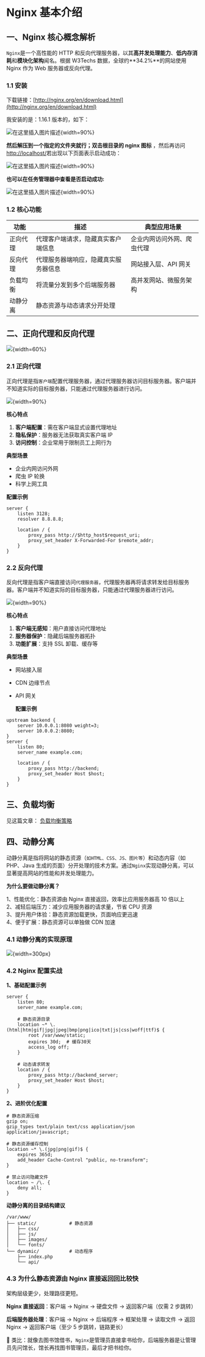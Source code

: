 # Nginx 基本介绍

## 一、Nginx 核心概念解析

`Nginx`是一个高性能的 HTTP 和反向代理服务器，以其**高并发处理能力**、**低内存消耗**和**模块化架构**闻名。根据 W3Techs 数据，全球约**34.2%**的网站使用 Nginx 作为 Web 服务器或反向代理。

### 1.1 安装

下载链接：[http://nginx.org/en/download.html](http://nginx.org/en/download.html)

我安装的是：1.16.1 版本的，如下：

![在这里插入图片描述](../images/nginx.png){width=90%}

**然后解压到一个指定的文件夹就行；双击根目录的 nginx 图标** ，然后再访问 [http://localhost/](http://localhost/)若出现以下页面表示启动成功：

![在这里插入图片描述](../images/nginx-1.png){width=90%}

**也可以在任务管理器中查看是否启动成功:**

![在这里插入图片描述](../images/nginx-2.png){width=90%}

### 1.2 核心功能

| 功能     | 描述                                 | 典型应用场景               |
| -------- | ------------------------------------ | -------------------------- |
| 正向代理 | 代理客户端请求，隐藏真实客户端信息   | 企业内网访问外网、爬虫代理 |
| 反向代理 | 代理服务器端响应，隐藏真实服务器信息 | 网站接入层、API 网关       |
| 负载均衡 | 将流量分发到多个后端服务器           | 高并发网站、微服务架构     |
| 动静分离 | 静态资源与动态请求分开处理           |

## 二、正向代理和反向代理

![](../images/Nginx2-2.png){width=60%}

### 2.1 正向代理

正向代理是指`客户端`配置代理服务器，通过代理服务器访问目标服务器。客户端并不知道实际的目标服务器，只能通过代理服务器进行访问。

![](../images/Nginx2-1.png){width=90%}

**核心特点**

1. **客户端配置**：需在客户端显式设置代理地址
2. **隐私保护**：服务器无法获取真实客户端 IP
3. **访问控制**：企业常用于限制员工上网行为

**典型场景**

- 企业内网访问外网
- 爬虫 IP 轮换
- 科学上网工具

**配置示例**

```nginx
server {
    listen 3128;
    resolver 8.8.8.8;

    location / {
        proxy_pass http://$http_host$request_uri;
        proxy_set_header X-Forwarded-For $remote_addr;
    }
}
```

### 2.2 反向代理

反向代理是指客户端直接访问`代理服务器`，代理服务器再将请求转发给目标服务器。客户端并不知道实际的目标服务器，只能通过代理服务器进行访问。

![](../images/Nginx2-3.png){width=90%}

**核心特点**

1. **客户端无感知**：用户直接访问代理地址
2. **服务器保护**：隐藏后端服务器拓扑
3. **功能扩展**：支持 SSL 卸载、缓存等

**典型场景**

- 网站接入层
- CDN 边缘节点
- API 网关

  **配置示例**

```nginx
upstream backend {
    server 10.0.0.1:8080 weight=3;
    server 10.0.0.2:8080;
}
server {
    listen 80;
    server_name example.com;

    location / {
        proxy_pass http://backend;
        proxy_set_header Host $host;
    }
}
```

## 三、负载均衡

见这篇文章： [负载均衡策略](/column/Network/Nginx/负载均衡策略.html)

## 四、动静分离

动静分离是指将网站的静态资源（`如HTML、CSS、JS、图片等`）和动态内容（如 PHP、Java 生成的页面）分开处理的技术方案。通过`Nginx`实现动静分离，可以显著提高网站的性能和并发处理能力。

**为什么要做动静分离？**

1、性能优化：静态资源由 Nginx 直接返回，效率比应用服务器高 10 倍以上  
2、减轻后端压力：减少应用服务器的请求量，节省 CPU 资源  
3、提升用户体验：静态资源加载更快，页面响应更迅速  
4、便于扩展：静态资源可以单独做 CDN 加速

### 4.1 动静分离的实现原理

![](../images/Nginx2-4.png){width=300px}

### 4.2 Nginx 配置实战

**1、基础配置示例**

```nginx
server {
    listen 80;
    server_name example.com;

    # 静态资源目录
    location ~* \.(html|htm|gif|jpg|jpeg|bmp|png|ico|txt|js|css|woff|ttf)$ {
        root /var/www/static;
        expires 30d;  # 缓存30天
        access_log off;
    }

    # 动态请求转发
    location / {
        proxy_pass http://backend_server;
        proxy_set_header Host $host;
    }
}
```

**2、进阶优化配置**

```nginx
# 静态资源压缩
gzip on;
gzip_types text/plain text/css application/json application/javascript;

# 静态资源缓存控制
location ~* \.(jpg|png|gif)$ {
    expires 365d;
    add_header Cache-Control "public, no-transform";
}

# 禁止访问隐藏文件
location ~ /\. {
    deny all;
}
```

**动静分离的目录结构建议**

```
/var/www/
├── static/            # 静态资源
│   ├── css/
│   ├── js/
│   ├── images/
│   └── fonts/
└── dynamic/           # 动态程序
    ├── index.php
    └── api/
```

### 4.3 为什么静态资源由 Nginx 直接返回回比较快

架构层级更少，处理路径更短。

**Nginx 直接返回**：客户端 → Nginx → 硬盘文件 → 返回客户端（仅需 2 步跳转）

**后端服务器处理**：客户端 → Nginx → 后端程序 → 框架处理 → 读取文件 → 返回 Nginx → 返回客户端（至少 5 步跳转，链路更长）

📌 类比：就像去图书馆借书，`Nginx`是管理员直接拿书给你，后端服务器是让管理员先问馆长，馆长再找图书管理员，最后才把书给你。
